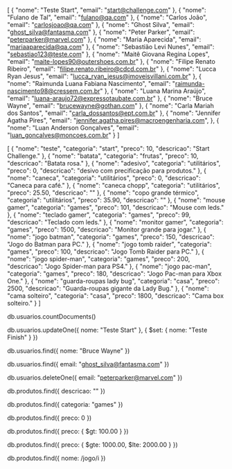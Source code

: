 [
  {
      "nome": "Teste Start",
      "email": "start@challenge.com"
  },
  {
      "nome": "Fulano de Tal",
      "email": "fulano@qa.com"
  },
  {
      "nome": "Carlos João",
      "email": "carlosjoao@qa.com"
  },
  {
      "nome": "Ghost Silva",
      "email": "ghost_silva@fantasma.com"
  },
  {
      "nome": "Peter Parker",
      "email": "peterparker@marvel.com"
  },
  {
      "nome": "Maria Aparecida",
      "email": "mariaaparecida@qa.com"
  },
  {
      "nome": "Sebastião Levi Nunes",
      "email": "sebastiao123@teste.com"
  },
  {
      "nome": "Maitê Giovana Regina Lopes",
      "email": "maite-lopes90@outershoes.com.br"
  },
  {
      "nome": "Filipe Renato Ribeiro",
      "email": "filipe.renato.ribeiro@cdcd.com.br"
  },
  {
      "nome": "Lucca Ryan Jesus",
      "email": "lucca_ryan_jesus@imoveisvillani.com.br"
  },
  {
      "nome": "Raimunda Luana Fabiana Nascimento",
      "email": "raimunda-nascimento98@cressem.com.br"
  },
  {
      "nome": "Luana Marina Araújo",
      "email": "luana-araujo72@expressotaubate.com.br"
  },
  {
      "nome": "Bruce Wayne",
      "email": "brucewayne@gothan.com"
  },
  {
      "nome": "Carla Mariah dos Santos",
      "email": "carla_dossantos@ept.com.br"
  },
  {
      "nome": "Jennifer Agatha Pires",
      "email": "jennifer.agatha.pires@macroengenharia.com",
  },
  {
      "nome": "Luan Anderson Gonçalves",
      "email": "luan_goncalves@moncoes.com.br"
  }
]


[
  {
      "nome": "teste",
      "categoria": "start",
      "preco": 10,
      "descricao": "Start Challenge."
  },
  {
      "nome": "batata",
      "categoria": "frutas",
      "preco": 10,
      "descricao": "Batata rosa."
  },
  {
      "nome": "adesivo",
      "categoria": "utilitários",
      "preco": 0,
      "descricao": "desivo com precificação para produtos."
  },
  {
      "nome": "caneca",
      "categoria": "utilitários",
      "preco": 0,
      "descricao": "Caneca para café."
  },
  {
      "nome": "caneca chopp",
      "categoria": "utilitários",
      "preco": 25.50,
      "descricao": ""
  },
  {
      "nome": "copo grande térmico",
      "categoria": "utilitários",
      "preco": 35.90,
      "descricao": ""
  },
  {
      "nome": "mouse gamer",
      "categoria": "games",
      "preco": 101,
      "descricao": "Mouse com leds."
  },
  {
      "nome": "teclado gamer",
      "categoria": "games",
      "preco": 99,
      "descricao": "Teclado com leds."
  },
  {
      "nome": "monitor gamer",
      "categoria": "games",
      "preco": 1500,
      "descricao": "Monitor grande para jogar."
  },
  {
      "nome": "jogo batman",
      "categoria": "games",
      "preco": 150,
      "descricao": "Jogo do Batman para PC."
  },
  {
      "nome": "jogo tomb raider",
      "categoria": "games",
      "preco": 100,
      "descricao": "Jogo Tomb Raider para PC."
  },
  {
      "nome": "jogo spider-man",
      "categoria": "games",
      "preco": 200,
      "descricao": "Jogo Spider-man para PS4."
  },
  {
      "nome": "jogo pac-man",
      "categoria": "games",
      "preco": 180,
      "descricao": "Jogo Pac-man para Xbox One."
  },
  {
      "nome": "guarda-roupas lady bug",
      "categoria": "casa",
      "preco": 2500,
      "descricao": "Guarda-roupas gigante da Lady Bug."
  },
  {
      "nome": "cama solteiro",
      "categoria": "casa",
      "preco": 1800,
      "descricao": "Cama box solteiro."
  }
]



db.usuarios.countDocuments()

db.usuarios.updateOne({ nome: "Teste Start" }, { $set: { nome: "Teste Finish" } })

db.usuarios.find({ nome: "Bruce Wayne" })

db.usuarios.find({ email: "ghost_silva@fantasma.com" })

db.usuarios.deleteOne({ email: "peterparker@marvel.com" })



db.produtos.find({ descricao: "" })

db.produtos.find({ categoria: "games" })

db.produtos.find({ preco: 0 })

db.produtos.find({ preco: { $gt: 100.00 } })

db.produtos.find({ preco: { $gte: 1000.00, $lte: 2000.00 } })

db.produtos.find({ nome: /jogo/i })
